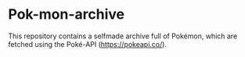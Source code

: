 # Pok-mon-archive
This repository contains a selfmade archive full of Pokémon, which are fetched using the Poké-API (https://pokeapi.co/).
